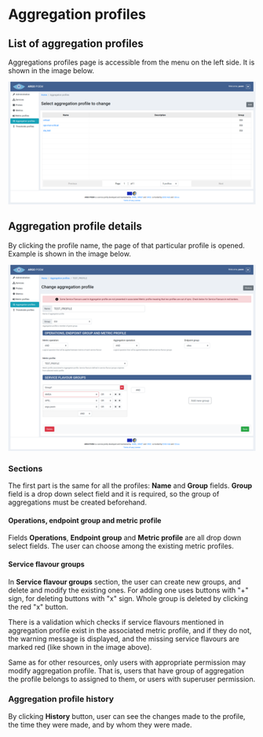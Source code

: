 # Aggregation profiles

## List of aggregation profiles

Aggregations profiles page is accessible from the menu on the left side. It is shown in the image below.

![Tenant Aggregation Profiles](figures/tenant_aggregation_profiles.png)

## Aggregation profile details

By clicking the profile name, the page of that particular profile is opened. Example is shown in the image below.

![Tenant Aggregation Profile Details](figures/tenant_aggregation_profile_details.png)

### Sections

The first part is the same for all the profiles: **Name** and **Group** fields. **Group** field is a drop down select field and it is required, so the group of aggregations must be created beforehand.

#### Operations, endpoint group and metric profile

Fields **Operations**, **Endpoint group** and **Metric profile** are all drop down select fields. The user can choose among the existing metric profiles. 

#### Service flavour groups

In **Service flavour groups** section, the user can create new groups, and delete and modify the existing ones. For adding one uses buttons with "+" sign, for deleting buttons with "x" sign. Whole group is deleted by clicking the red "x" button.

There is a validation which checks if service flavours mentioned in aggregation profile exist in the associated metric profile, and if they do not, the warning message is displayed, and the missing service flavours are marked red (like shown in the image above).

Same as for other resources, only users with appropriate permission may modify aggregation profile. That is, users that have group of aggregation the profile belongs to assigned to them, or users with superuser permission.

### Aggregation profile history

By clicking **History** button, user can see the changes made to the profile, the time they were made, and by whom they were made.
